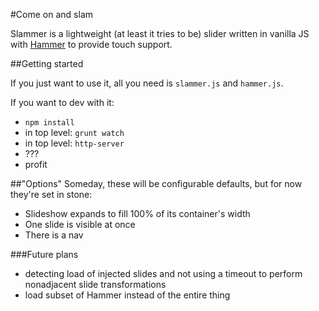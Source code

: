 #Come on and slam

Slammer is a lightweight (at least it tries to be) slider written in vanilla JS with [Hammer](http://hammerjs.github.io/) to provide touch support.


##Getting started

If you just want to use it, all you need is `slammer.js` and `hammer.js`.

If you want to dev with it:

- `npm install`
- in top level: `grunt watch`
- in top level: `http-server`
- ???
- profit

##"Options"
Someday, these will be configurable defaults, but for now they're set in stone:

- Slideshow expands to fill 100% of its container's width
- One slide is visible at once
- There is a nav

###Future plans
- detecting load of injected slides and not using a timeout to perform nonadjacent slide transformations
- load subset of Hammer instead of the entire thing
